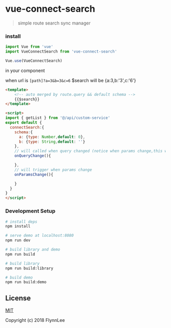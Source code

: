# vue-connect-search

> simple route search sync manager

### install

```js
import Vue from 'vue'
import VueConnectSearch from 'vue-connect-search'

Vue.use(VueConnectSearch)
```

in your component

when url is `[path]?a=3&b=3&c=6` 
$search will be {a:3,b:'3',c:'6'}
```html
<template>
    <!-- auto merged by route.query && default schema -->
    {{$search}}
</template>

<script>
import { getList } from '@/api/custom-service'
export default {
  connectSearch:{
    schema:{
      a: {type: Number,default: 0},
      b: {type: String,default: ''}
    },
    // will called when query changed (notice when params change,this will NOT trigger)
    onQueryChange(){

    },
    // will trigger when params change
    onParamsChange(){

    }
  }
}
</script>
```


### Development Setup

``` bash
# install deps
npm install

# serve demo at localhost:8080
npm run dev

# build library and demo
npm run build

# build library
npm run build:library

# build demo
npm run build:demo
```

## License

[MIT](http://opensource.org/licenses/MIT)

Copyright (c) 2018 FlynnLee
